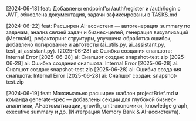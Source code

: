 [2024-06-18] feat: Добавлены endpoint'ы /auth/register и /auth/login с JWT, обновлена документация, задачи зафиксированы в TASKS.md 

[2024-06-22] feat: Расширен AI-ассистент — автогенерация summary по задачам, анализ связей задач и бизнес-целей, генерация визуализаций (Mermaid), рефакторинг структуры, улучшена обработка ошибок, добавлено логирование и автотесты (ai_utils.py, ai_assistant.py, test_ai_assistant.py). [2025-06-28] ai: Ошибка создания снапшота: Internal Error
[2025-06-28] ai: Снапшот создан: snapshot-test.zip
[2025-06-28] ai: Ошибка создания снапшота: Internal Error
[2025-06-28] ai: Снапшот создан: snapshot-test.zip
[2025-06-28] ai: Ошибка создания снапшота: Internal Error
[2025-06-28] ai: Снапшот создан: snapshot-test.zip

[2024-06-19] feat: Максимально расширен шаблон projectBrief.md и команда generate-spec — добавлены секции для глубокой бизнес-аналитики, AI-автоматизации, growth, unit-экономики, knowledge graph, executive summary и др. (Интеграция Memory Bank & AI-ассистента).
